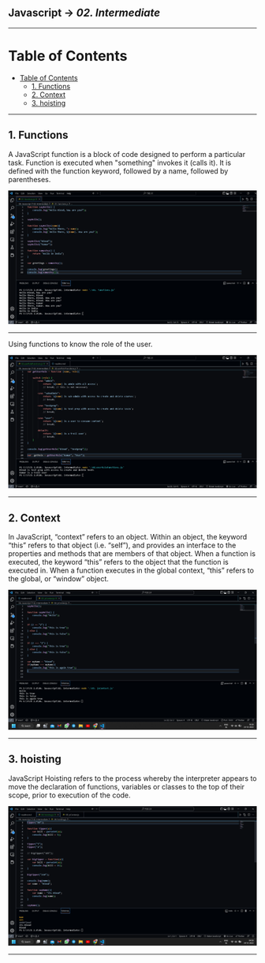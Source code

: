 ## Javascript -> <em>02. Intermediate</em> 

<hr/>

# Table of Contents
- [Table of Contents](#table-of-contents)
  - [1. Functions](#1-functions)
  - [2. Context](#2-context)
  - [3. hoisting](#3-hoisting)

<hr/>

## 1. Functions

A JavaScript function is a block of code designed to perform a particular task. Function is executed when "something" invokes it (calls it). It is defined with the function keyword, followed by a name, followed by parentheses.

![](./00.%20Output/01.%20functions.png)

<hr/>

Using functions to know the role of the user.

![](00.%20Output/02.%20UserRoleFunctions.png)

<hr/>

## 2. Context

In JavaScript, “context” refers to an object. Within an object, the keyword “this” refers to that object (i.e. “self”), and provides an interface to the properties and methods that are members of that object. When a function is executed, the keyword “this” refers to the object that the function is executed in.
When a function executes in the global context, “this” refers to the global, or “window” object.

![](./00.%20Output/03.%20jsContext.png)

<hr/>

## 3. hoisting

JavaScript Hoisting refers to the process whereby the interpreter appears to move the declaration of functions, variables or classes to the top of their scope, prior to execution of the code.

![](./00.%20Output/04.%20hoisting.png)

<hr/>
